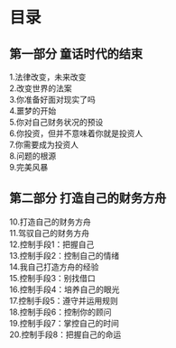 # 目录
## 第一部分 童话时代的结束
1.法律改变，未来改变  
2.改变世界的法案   
3.你准备好面对现实了吗   
4.噩梦的开始   
5.你对自己财务状况的预设   
6.你投资，但并不意味着你就是投资人   
7.你需要成为投资人   
8.问题的根源   
9.完美风暴   

## 第二部分 打造自己的财务方舟
10.打造自己的财务方舟   
11.驾驭自己的财务方舟   
12.控制手段1：把握自己     
13.控制手段2：控制自己的情绪   
14.我自己打造方舟的经验   
15.控制手段3：别找借口   
16.控制手段4：培养自己的眼光   
17.控制手段5：遵守并运用规则   
18.控制手段6：控制你的顾问    
19.控制手段7：掌控自己的时间   
20.控制手段8：把握自己的命运   
